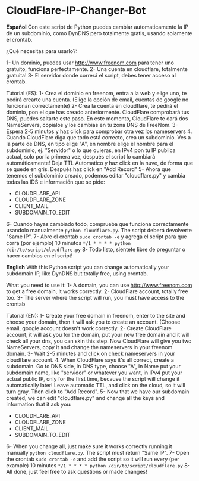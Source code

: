 # CloudFlare-IP-Changer-Bot
<b>Español</b>
Con este script de Python puedes cambiar automaticamente la IP de un subdominio, como DynDNS pero totalmente gratis, usando solamente el crontab.

¿Qué necesitas para usarlo?:

1- Un dominio, puedes usar http://www.freenom.com para tener uno gratuito, funciona perfectamente.
2- Una cuenta en cloudflare, totalmente gratuita!
3- El servidor donde correrá el script, debes tener acceso al crontab.


Tutorial (ES):
1- Crea el dominio en freenom, entra a la web y elige uno, te pedirá crearte una cuenta. (Elige la opción de email, cuentas de google no funcionan correctamente)
2- Crea la cuenta en cloudflare, te pedirá el dominio, pon el que has creado anteriormente. CloudFlare comprobará tus DNS, puedes saltarte este paso. En este momento, CloudFlare te dará dos NameServers, copialos y los cambias en tu zona DNS de FreeNom.
3- Espera 2-5 minutos y haz click para comprobar otra vez los nameservers
4. Cuando CloudFlare diga que todo está correcto, crea un subdominio. Ves a la parte de DNS, en tipo elige "A", en nombre elige el nombre para el subdominio, ej. "Servidor" o lo que quieras, en IPv4 pon tu IP publica actual, solo por la primera vez, después el script lo cambiará automáticamente! Deja TTL Automatico y haz click en la nuve, de forma que se quede en gris. Después haz click en "Add Record"
5- Ahora que tenemos el subdominio creado, podemos editar "cloudflare.py" y cambia todas las IDS e información que se pide:
  - CLOUDFLARE_API
  - CLOUDFLARE_ZONE
  - CLIENT_MAIL
  - SUBDOMAIN_TO_EDIT
  
6- Cuando hayas cambiado todo, comprueba que funciona correctamente usandolo manualmente `python cloudflare.py`. The script deberá devolverte "Same IP".
7- Abre el crontab `sudo crontab -e` y agrega el script para que corra (por ejemplo) 10 minutos `*/1 * * * * python /dir/to/script/cloudflare.py`
8- Todo listo, sientete libre de preguntar o hacer cambios en el script!



<b>English</b>
With this Python script you can change automatically your subdomain IP, like DynDNS but totally free, using crontab.

What you need to use it:
1- A domain, you can use http://www.freenom.com to get a free domain, it works correctly.
2- CloudFlare account, totally free too.
3- The server where the script will run, you must have access to the crontab


Tutorial (EN):
1- Create your free domain in freenom, enter to the site and choose your domain, then it will ask you to create an account. (Choose email, google account doesn't work correctly.
2- Create CloudFlare account, it will ask you for the domain, put your new free domain and it will check all your dns, you can skin this step. Now CloudFlare will give you two NameServers, copy it and change the nameservers in your freenom domain.
3- Wait 2-5 minutes and click on check nameservers in your cloudflare account.
4. When CloudFlare says it's all correct, create a subdomain. Go to DNS side, in DNS type, choose "A", in Name put your subdomain name, like "servidor" or whatever you want, in IPv4 put your actual public IP, only for the first time, because the script will change it automatically later! Leave automatic TTL, and click on the cloud, so it will turn gray. Then click to "Add Record".
5- Now that we have our subdomain created, we can edit "cloudflare.py" and change all the keys and information that it ask you:
  - CLOUDFLARE_API
  - CLOUDFLARE_ZONE
  - CLIENT_MAIL
  - SUBDOMAIN_TO_EDIT
  
6- When you change all, just make sure it works correctly running it manually `python cloudflare.py`. The script must return "Same IP".
7- Open the crontab `sudo crontab -e` and add the script so it will run every (per example) 10 minutes `*/1 * * * * python /dir/to/script/cloudflare.py`
8- All done, just feel free to ask questions or made changes!
